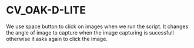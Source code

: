 # CV_OAK-D-LITE

We use space button to click on images when we run the script. It changes the angle of image to capture when the image capturing is sucessfull otherwise it asks again to click the image.

